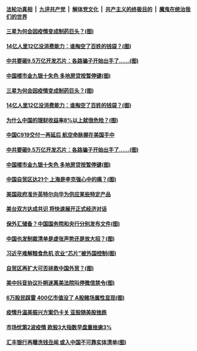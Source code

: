 

####  [法轮功真相](../../../../basic/blob/master/README.md?t=09231731) &nbsp;|&nbsp; [九评共产党](../../../../9ping.md/blob/master/README.md?t=09231731) &nbsp;|&nbsp; [解体党文化](../../../../jtdwh.md/blob/master/README.md?t=09231731)  &nbsp;|&nbsp; [共产主义的终极目的](../../../../gczydzjmd.md/blob/master/README.md?t=09231731) &nbsp;|&nbsp; [魔鬼在统治我们的世界](../../../../mgztzwmdsj.md/blob/master/README.md?t=09231731) 

#### [三星为何会因疫情变成制药巨头？(图)](../pages/p5/946976.md?t=09231731) 

#### [14亿人里12亿没消费能力：谁掏空了百姓的钱袋？(图)](../pages/p5/946972.md?t=09231731) 


#### [中共要砸9.5万亿开发芯片：各路骗子开始出手了……(图)](../pages/p5/946965.md?t=09231731) 


#### [中国楼市金九银十失色 多地房贷按暂停键(图)](../pages/p5/946931.md?t=09231731) 

#### [三星为何会因疫情变成制药巨头？(图)](../pages/p5/946976.md?t=09231731) 

#### [14亿人里12亿没消费能力：谁掏空了百姓的钱袋？(图)](../pages/p5/946972.md?t=09231731) 


#### [为什么中国的理财收益率8%以上就很危险？(图)](../pages/p5/946948.md?t=09231731) 

#### [中国C919交付一再延后 航空命脉握在美国手中](../pages/p5/946940.md?t=09231731) 

#### [中共要砸9.5万亿开发芯片：各路骗子开始出手了……(图)](../pages/p5/946965.md?t=09231731) 


#### [中国楼市金九银十失色 多地房贷按暂停键(图)](../pages/p5/946931.md?t=09231731) 

#### [中国自贸区达21个 上海是李克强心中的痛？(图)](../pages/p5/946927.md?t=09231731) 

#### [美国政府准许英特尔向华为供应某些特定产品](../pages/p5/946919.md?t=09231731) 

#### [美台双方达成共识 将快速展开正式经济对话](../pages/p5/946914.md?t=09231731) 

#### [保外汇储备？中国国务院和央行分别发布文件(图)](../pages/p5/946837.md?t=09231731) 

#### [中国也发制裁清单是虚张声势还是放大招？(图)](../pages/p5/946856.md?t=09231731) 

#### [习近平难解粮食危机 农业“芯片”被外国控制(图)](../pages/p5/946834.md?t=09231731) 

#### [自贸区再扩大可否拯救中国外贸？(图)](../pages/p5/946847.md?t=09231731) 

#### [美中抖音协议扑朔迷离美法院叫停微信禁令(图)](../pages/p5/946845.md?t=09231731) 

#### [6万股民踩雷 400亿市值没了 A股赌场属性显现(图)](../pages/p5/946825.md?t=09231731) 

#### [疫情升温美振兴方案仍卡关 亚股随美股挫跌](../pages/p5/946807.md?t=09231731) 

#### [市场忧第2波疫情 欧股3大指数早盘重挫逾3%](../pages/p5/946806.md?t=09231731) 

#### [汇丰银行再曝洗钱丑闻 或入中国不可靠实体清单(图)](../pages/p5/946804.md?t=09231731) 

